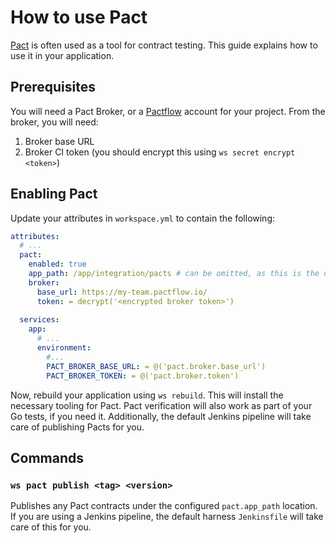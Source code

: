 # How to use Pact

[Pact] is often used as a tool for contract testing. This guide explains how to use it in your application.

## Prerequisites

You will need a Pact Broker, or a [Pactflow] account for your project. From the broker, you will need:

1. Broker base URL
2. Broker CI token (you should encrypt this using `ws secret encrypt <token>`)

## Enabling Pact

Update your attributes in `workspace.yml` to contain the following:

```yaml
attributes:
  # ...
  pact:
    enabled: true
    app_path: /app/integration/pacts # can be omitted, as this is the default
    broker:
      base_url: https://my-team.pactflow.io/
      token: = decrypt('<encrypted broker token>')
      
  services:
    app:
      # ...
      environment:
        #...
        PACT_BROKER_BASE_URL: = @('pact.broker.base_url')
        PACT_BROKER_TOKEN: = @('pact.broker.token')
```

Now, rebuild your application using `ws rebuild`. This will install the necessary tooling for Pact. Pact verification will also work as part of your Go tests, if you need it. Additionally, the default Jenkins pipeline will take care of publishing Pacts for you.

## Commands

### `ws pact publish <tag> <version>`

Publishes any Pact contracts under the configured `pact.app_path` location. If you are using a Jenkins pipeline, the default harness `Jenkinsfile` will take care of this for you.

[Pact]: https://pact.io/
[Pactflow]: https://pactflow.io/
